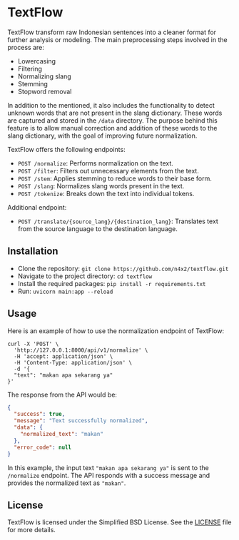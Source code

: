 # TextFlow

TextFlow transform raw Indonesian sentences into a cleaner format for further analysis or modeling. The main preprocessing steps involved in the process are:

- Lowercasing
- Filtering
- Normalizing slang
- Stemming
- Stopword removal

In addition to the mentioned, it also includes the functionality to detect unknown words that are not present in the slang dictionary. These words are captured and stored in the `/data` directory. The purpose behind this feature is to allow manual correction and addition of these words to the slang dictionary, with the goal of improving future normalization.

TextFlow offers the following endpoints:

- `POST /normalize`: Performs normalization on the text.
- `POST /filter`: Filters out unnecessary elements from the text.
- `POST /stem`: Applies stemming to reduce words to their base form.
- `POST /slang`: Normalizes slang words present in the text.
- `POST /tokenize`: Breaks down the text into individual tokens.

Additional endpoint:
- `POST /translate/{source_lang}/{destination_lang}`: Translates text from the source language to the destination language.

## Installation

- Clone the repository: `git clone https://github.com/n4x2/textflow.git`
- Navigate to the project directory: `cd textflow`
- Install the required packages: `pip install -r requirements.txt`
- Run: `uvicorn main:app --reload`

## Usage

Here is an example of how to use the normalization endpoint of TextFlow:

```shell
curl -X 'POST' \
  'http://127.0.0.1:8000/api/v1/normalize' \
  -H 'accept: application/json' \
  -H 'Content-Type: application/json' \
  -d '{
  "text": "makan apa sekarang ya"
}'
```
The response from the API would be:

```json
{
  "success": true,
  "message": "Text successfully normalized",
  "data": {
    "normalized_text": "makan"
  },
  "error_code": null
}
```
In this example, the input text `"makan apa sekarang ya"` is sent to the `/normalize` endpoint. The API responds with a success message and provides the normalized text as `"makan"`.

## License

TextFlow is licensed under the Simplified BSD License. See the [LICENSE](LICENSE) file for more details.